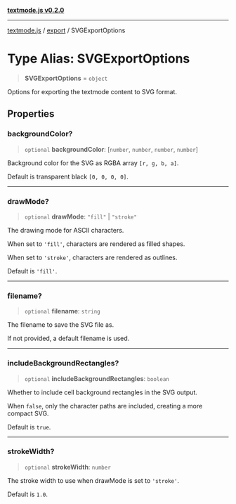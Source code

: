 [**textmode.js v0.2.0**](../../../../README.md)

***

[textmode.js](../../../../README.md) / [export](../README.md) / SVGExportOptions

# Type Alias: SVGExportOptions

> **SVGExportOptions** = `object`

Options for exporting the textmode content to SVG format.

## Properties

### backgroundColor?

> `optional` **backgroundColor**: \[`number`, `number`, `number`, `number`\]

Background color for the SVG as RGBA array `[r, g, b, a]`.

Default is transparent black `[0, 0, 0, 0]`.

***

### drawMode?

> `optional` **drawMode**: `"fill"` \| `"stroke"`

The drawing mode for ASCII characters.

When set to `'fill'`, characters are rendered as filled shapes.

When set to `'stroke'`, characters are rendered as outlines.

Default is `'fill'`.

***

### filename?

> `optional` **filename**: `string`

The filename to save the SVG file as. 

If not provided, a default filename is used.

***

### includeBackgroundRectangles?

> `optional` **includeBackgroundRectangles**: `boolean`

Whether to include cell background rectangles in the SVG output.

When `false`, only the character paths are included, creating a more compact SVG.

Default is `true`.

***

### strokeWidth?

> `optional` **strokeWidth**: `number`

The stroke width to use when drawMode is set to `'stroke'`.

Default is `1.0`.
